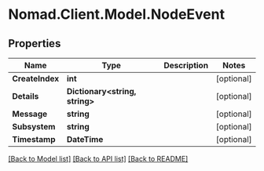 # Nomad.Client.Model.NodeEvent

## Properties

Name | Type | Description | Notes
------------ | ------------- | ------------- | -------------
**CreateIndex** | **int** |  | [optional] 
**Details** | **Dictionary&lt;string, string&gt;** |  | [optional] 
**Message** | **string** |  | [optional] 
**Subsystem** | **string** |  | [optional] 
**Timestamp** | **DateTime** |  | [optional] 

[[Back to Model list]](../README.md#documentation-for-models) [[Back to API list]](../README.md#documentation-for-api-endpoints) [[Back to README]](../README.md)

